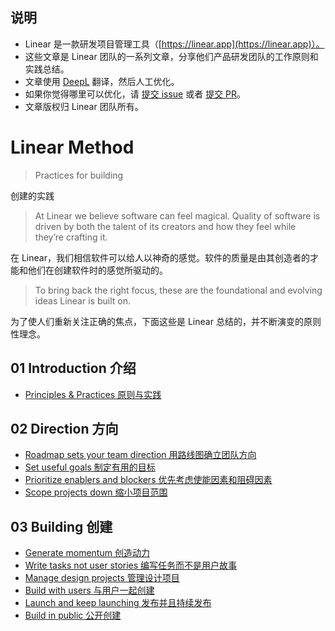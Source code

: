 ## 说明

* Linear 是一款研发项目管理工具（[https://linear.app](https://linear.app)）。
* 这些文章是 Linear 团队的一系列文章，分享他们产品研发团队的工作原则和实践总结。
* 文章使用 [DeepL](https://www.deepl.com/translator) 翻译，然后人工优化。
* 如果你觉得哪里可以优化，请 [提交 issue](https://github.com/flanker/linear-method-zh-cn/issues/new) 或者 [提交 PR](https://github.com/flanker/linear-method-zh-cn/pulls)。
* 文章版权归 Linear 团队所有。

# Linear Method

> Practices for building

创建的实践

> At Linear we believe software can feel magical. Quality of software is driven by both the talent of its creators and how they feel while they’re crafting it.

在 Linear，我们相信软件可以给人以神奇的感觉。软件的质量是由其创造者的才能和他们在创建软件时的感觉所驱动的。

> To bring back the right focus, these are the foundational and evolving ideas Linear is built on.

为了使人们重新关注正确的焦点，下面这些是 Linear 总结的，并不断演变的原则性理念。

## 01 Introduction 介绍

* [Principles & Practices 原则与实践](introduction.md)

## 02 Direction 方向

* [Roadmap sets your team direction 用路线图确立团队方向](roadmap.md)
* [Set useful goals 制定有用的目标](set-useful-goals.md)
* [Prioritize enablers and blockers 优先考虑使能因素和阻碍因素](prioritize-enablers-and-blockers.md)
* [Scope projects down 缩小项目范围](scope-projects.md)

## 03 Building 创建

* [Generate momentum 创造动力](building-with-momentum.md)
* [Write tasks not user stories 编写任务而不是用户故事](write-tasks-not-user-stories.md)
* [Manage design projects 管理设计项目](manage-design-projects.md)
* [Build with users 与用户一起创建](build-with-users.md)
* [Launch and keep launching 发布并且持续发布](launching.md)
* [Build in public 公开创建](build-in-public.md)
